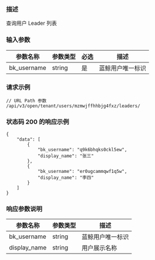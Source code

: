 ### 描述

查询用户 Leader 列表

### 输入参数

| 参数名称           | 参数类型    | 必选 | 描述                 |
|----------------|---------|----|--------------------|
| bk_username    | string  | 是  | 蓝鲸用户唯一标识           |

### 请求示例

```
// URL Path 参数
/api/v3/open/tenant/users/mzmwjffhhbjg4fxz/leaders/
```

### 状态码 200 的响应示例

```json5
{
    "data": [
        {
            "bk_username": "q9k6bhqks0ckl5ew",
            "display_name": "张三"
        },
        {
            "bk_username": "er0ugcammqwf1q5w",
            "display_name": "李四"
        }
    ]
}
```

### 响应参数说明

| 参数名称         | 参数类型   | 描述       |
|--------------|--------|----------|
| bk_username  | string | 蓝鲸用户唯一标识 |
| display_name | string | 用户展示名称   |
